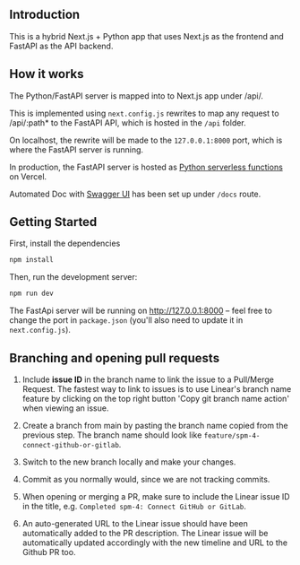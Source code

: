 ## Introduction
This is a hybrid Next.js + Python app that uses Next.js as the frontend and FastAPI as the API backend.

## How it works

The Python/FastAPI server is mapped into to Next.js app under /api/.

This is implemented using `next.config.js` rewrites to map any request to /api/:path* to the FastAPI API, which is hosted in the `/api` folder.

On localhost, the rewrite will be made to the `127.0.0.1:8000` port, which is where the FastAPI server is running.

In production, the FastAPI server is hosted as [Python serverless functions](https://vercel.com/docs/functions/serverless-functions/runtimes/python) on Vercel.

Automated Doc with [Swagger UI](https://fastapi.tiangolo.com/features/) has been set up under `/docs` route.

## Getting Started

First, install the dependencies
```bash
npm install
```

Then, run the development server:

```bash
npm run dev
```

The FastApi server will be running on http://127.0.0.1:8000 – feel free to change the port in `package.json` (you'll also need to update it in `next.config.js`).


## Branching and opening pull requests

1. Include **issue ID** in the branch name to link the issue to a Pull/Merge Request. The fastest way to link to issues is to use Linear's branch name feature by clicking on the top right button 'Copy git branch name action' when viewing an issue.

2. Create a branch from main by pasting the branch name copied from the previous step. The branch name should look like `feature/spm-4-connect-github-or-gitlab`.

3. Switch to the new branch locally and make your changes.

4. Commit as you normally would, since we are not tracking commits.

5. When opening or merging a PR, make sure to include the Linear issue ID in the title, e.g. `Completed spm-4: Connect GitHub or GitLab`.

6. An auto-generated URL to the Linear issue should have been automatically added to the PR description. The Linear issue will be automatically updated accordingly with the new timeline and URL to the Github PR too.